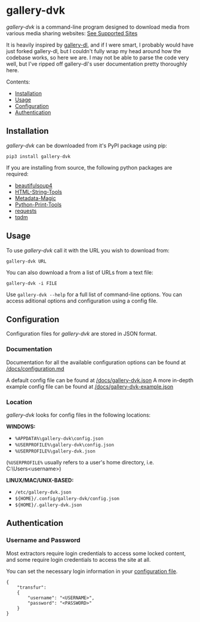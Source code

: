 # gallery-dvk

*gallery-dvk* is a command-line program designed to download media from various media sharing websites: [See Supported Sites](./docs/supportedsites.md)

It is heavily inspired by [gallery-dl](https://github.com/mikf/gallery-dl), and if I were smart, I probably would have just forked gallery-dl, but I couldn't fully wrap my head around how the codebase works, so here we are. I may not be able to parse the code very well, but I've ripped off gallery-dl's user documentation pretty thoroughly here.

Contents:
+ [Installation](#installation)
+ [Usage](#usage)
+ [Configuration](#configuration)
+ [Authentication](#authentication)

## Installation

*gallery-dvk* can be downloaded from it's PyPI package using pip:

    pip3 install gallery-dvk

If you are installing from source, the following python packages are required:
+ [beautifulsoup4](https://code.launchpad.net/beautifulsoup)
+ [HTML-String-Tools](https://github.com/Drakovek/HTML-String-Tools)
+ [Metadata-Magic](https://github.com/Drakovek/MetadataMagic)
+ [Python-Print-Tools](https://github.com/Drakovek/Python-Print-Tools)
+ [requests](https://requests.readthedocs.io/en/latest)
+ [tqdm](https://pypi.org/project/tqdm)

## Usage

To use *gallery-dvk* call it with the URL you wish to download from:

    gallery-dvk URL

You can also download a from a list of URLs from a text file:

    gallery-dvk -i FILE

Use `gallery-dvk --help` for a full list of command-line options. You can access aditional options and configuration using a config file.

## Configuration

Configuration files for *gallery-dvk* are stored in JSON format.

### Documentation

Documentation for all the available configuration options can be found at [/docs/configuration.md](./docs/configuration.md)

A default config file can be found at [/docs/gallery-dvk.json](./docs/gallery-dvk.json)
A more in-depth example config file can be found at [/docs/gallery-dvk-example.json](./docs/gallery-dvk-example.json)

### Location

*gallery-dvk* looks for config files in the following locations:

**WINDOWS:**
+ `%APPDATA%\gallery-dvk\config.json`
+ `%USERPROFILE%\gallery-dvk\config.json`
+ `%USERPROFILE%\gallery-dvk.json`

(`%USERPROFILE%` usually refers to a user's home directory, i.e. C:\Users\<username>\)

**LINUX/MAC/UNIX-BASED:**
+ `/etc/gallery-dvk.json`
+ `${HOME}/.config/gallery-dvk/config.json`
+ `${HOME}/.gallery-dvk.json`

## Authentication

### Username and Password

Most extractors require login credentials to access some locked content, and some require login credentials to access the site at all.

You can set the necessary login information in your [configuration file](#configuration).

    {
        "transfur":
        {
            "username": "<USERNAME>",
            "password": "<PASSWORD>"
        }
    }